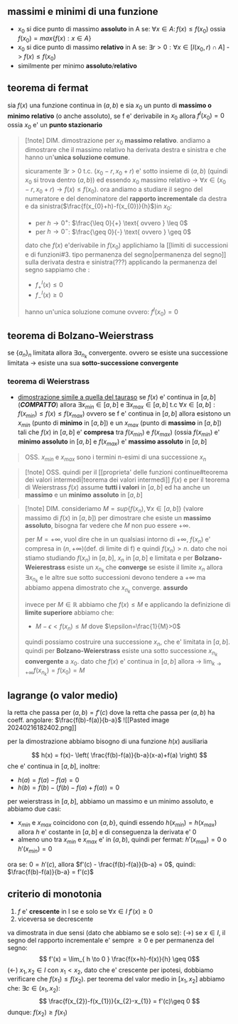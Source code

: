 ## massimi e minimi di una funzione
* $x_{0}$ si dice  punto di massimo **assoluto** in A se: $\forall x \in A: \, f(x)\leq f(x_{0})$ ossia $f(x_{0}) = max \{f(x):x \in A\}$
* $x_{0}$ si dice punto di massimo **relativo** in A se: $\exists r > 0: \forall x \in [I(x_{0},r) \cap{} A$] -> $f(x) \leq f(x_{0})$
* similmente per minimo **assoluto**/**relativo**
## teorema di fermat
sia $f(x)$ una funzione continua in $(a,b)$ e sia $x_{0}$ un punto di **massimo o minimo  relativo** (o anche assoluto), se f e' derivabile in $x_{0}$ allora $f^I(x_{0}) = 0$ ossia $x_{0}$ e' un **punto stazionario**

> [!note] DIM.
> dimostrazione per $x_{0}$ **massimo relativo**.
> andiamo a dimostrare che il massimo relativo ha derivata destra e sinistra e che hanno un'**unica soluzione comune**.
> 
> sicuramente $\exists r>0 \text{ t.c.  } (x_{0}-r,x_{0}+r)$ e' sotto insieme di $(a,b)$ (quindi $x_{0}$ si trova dentro $(a,b)$) ed essendo $x_{0}$ massimo relativo -> $\forall x \in (x_{0}-r, x_{0}+r) \to f(x)\leq f(x_{0})$.
> ora andiamo a studiare il segno del numeratore e del denominatore del **rapporto incrementale** da destra e da sinistra($\frac{f(x_{0}+h)-f(x_{0})}{h}$)in $x_{0}$:
> - per $h\to 0^+$:  $\frac{\leq 0}{+} \text{ ovvero } \leq 0$
> - per $h\to 0^-$: $\frac{\geq 0}{-} \text{ ovvero } \geq 0$
> 
> dato che $f(x)$ e'derivabile in $f(x_{0})$ applichiamo la [[limiti di successioni e di funzioni#3. tipo permanenza del segno|permanenza del segno]] sulla derivata destra e sinistra(???)
> applicando la permanenza del segno sappiamo che :
> - $f^I_{+}(x) \leq 0$ 
> - $f^I_{-}(x) \geq 0$ 
> 
> hanno un'unica soluzione comune ovvero: $f^I(x_{0}) = 0$
> 

## teorema di Bolzano-Weierstrass
se $\{a_{n}\}_{n}$ limitata allora $\exists a_{n_{k}}$  convergente.
ovvero se esiste una successione limitata -> esiste una sua **sotto-successione convergente**

### teorema di Weierstrass
* [dimostrazione simile a quella del tauraso](https://www.youmath.it/forum/analisi-1/61639-dimostrazione-del-teorema-di-weierstrass.html)
se $f(x)$ e' continua in $[a,b]$ (***COMPATTO***) allora $\exists x_{min} \in [a,b]$ e $\exists x_{max} \in [a,b]$ t.c $\forall x \in [a,b]: f(x_{min}) \leq f(x) \leq f(x_{max})$
ovvero se f e' continua in $[a,b]$ allora esistono un $x_{min}$ (punto di **minimo** in $[a,b]$) e un $x_{max}$ (punto di **massimo** in $[a,b]$) tali che $f(x)$ in $[a,b]$ e' **compresa** tra $f(x_{min})$ e $f(x_{max})$ (ossia $f(x_{min})$ e' **minimo assoluto** in $[a,b]$  e $f(x_{max})$ e' **massimo assoluto** in $[a,b]$

> OSS. $x_{min} \text{ e } x_{max}$ sono i termini n-esimi di una successione $x_{n}$

>[!note] OSS.
> quindi per il [[proprieta' delle funzioni continue#teorema dei valori intermedi|teorema dei valori intermedi]] $f(x)$ e per il teorema di Weierstrass  $f(x)$ assume **tutti i valori** in $[a,b]$ ed ha anche un **massimo** e un **minimo** **assoluto** in $[a,b]$

>[!note] DIM.
> consideriamo $M = sup \{f(x_{n}), \forall x \in [a,b]\}$ (valore massimo di $f(x)$ in $[a,b]$)
> per dimostrare che esiste un **massimo assoluto**, bisogna far vedere che $M$ non puo essere $+\infty$.
>
> per $M = +\infty$, vuol dire  che in un qualsiasi intorno di $+\infty$, $f(x_{n})$ e' compresa in $(n, +\infty)$(def. di limite di f) e quindi $f(x_{n}) > n$. dato che noi stiamo studiando $f(x_{n})$ in $[a,b]$, $x_{n}$ in $[a,b]$ e limitata e per **Bolzano-Weierestrass** esiste un $x_{n_{k}}$ che **converge**
> se esiste il limite $x_{n}$ allora $\exists x_{n_{k}}$ e le altre sue sotto successioni devono tendere a $+\infty$ ma abbiamo appena dimostrato che $x_{n_{k}}$ converge. **assurdo**
> 
> invece per $M \in \mathbb{R}$ abbiamo che $f(x) \leq M$ e applicando la definizione di **limite superiore** abbiamo che:
> - $M-\epsilon < f(x_{n}) \leq M$ dove $\epsilon=\frac{1}{M}>0$
> 
> quindi possiamo costruire una successione $x_{n}$, che e' limitata in $[a,b]$. quindi per **Bolzano-Weierstrass** esiste una sotto successione $x_{n_{k}}$ **convergente** a $x_{0}$.
> dato che $f(x)$ e' continua in $[a,b]$ allora -> $\lim_{ k \to +\infty } f(x_{n_{k}}) = f(x_{0}) = M$

## lagrange (o valor medio)
la retta che passa per $(a,b) = f'(c)$ dove la retta che passa per $(a,b)$ ha coeff. angolare: $\frac{f(b)-f(a)}{b-a}$
![[Pasted image 20240216182402.png]]

per la dimostrazione abbiamo bisogno di una funzione $h(x)$ ausiliaria

$$
h(x) = f(x)- \left( \frac{f(b)-f(a)}{b-a}(x-a)+f(a) \right)
$$
che e' continua in $[a,b]$, inoltre:
* $h(a) = f(a) - f(a) = 0$
* $h(b) =  f(b) - (f(b) - f(a) + f(a)) = 0$

per weierstrass in $[a,b]$, abbiamo un massimo e un minimo assoluto, e abbiamo due casi:
* $x_{min}$ e $x_{max}$ coincidono con $\{ a,b \}$, quindi essendo $h(x_{min}) = h(x_{max})$ allora $h$ e' costante in $[a,b]$ e di conseguenza la derivata e' 0
* almeno uno tra $x_{min}$ e $x_{max}$ e' in $(a,b)$, quindi per fermat: $h'(x_{max}) = 0$ o $h'(x_{min}) = 0$

ora se:
$0 = h'(c)$, allora $f'(c) - \frac{f(b)-f(a)}{b-a} = 0$, quindi: $\frac{f(b)-f(a)}{b-a} = f'(c)$

## criterio di monotonia
1. $f$ e' **crescente** in I se e solo se $\forall x \in I \; f'(x)\geq 0$
2. viceversa se decrescente

va dimostrata in due sensi (dato che abbiamo se e solo se):
(->) se $x \in I$, il segno del rapporto incrementale e' sempre $\geq 0$ e per permanenza del segno:
$$
f'(x) = \lim_{ h \to 0 } \frac{f(x+h)-f(x)}{h}
 \geq 0$$
(<-) $x_{1}, x_{2} \in I$ con $x_{1}<x_{2}$, dato che e' crescente per ipotesi, dobbiamo verificare che $f(x_{1}) \leq f(x_{2})$. per teorema del valor medio in $[x_{1},x_{2}]$ abbiamo che: $\exists c \in (x_{1},x_{2}):$
$$
\frac{f(x_{2})-f(x_{1})}{x_{2}-x_{1}} = f'(c)\geq 0
$$
dunque: $f(x_{2}) \geq f(x_{1})$
